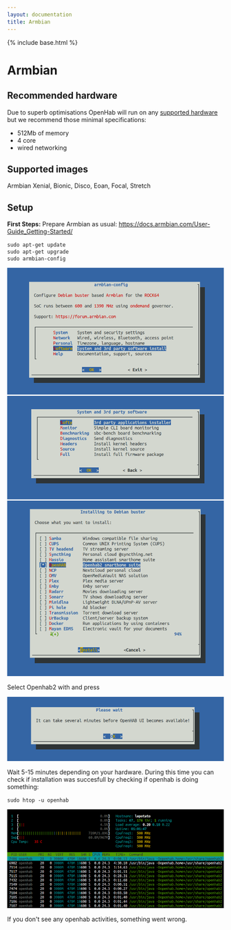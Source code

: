 ```yaml
---
layout: documentation
title: Armbian
---
```


{% include base.html %}

# Armbian

## Recommended hardware

Due to superb optimisations OpenHab will run on any [supported hardware](https://www.armbian.com/download/?device_support=Supported) but we recommend those minimal specifications:
- 512Mb of memory
- 4 core 
- wired networking

## Supported images

Armbian Xenial, Bionic, Disco, Eoan, Focal, Stretch 

## Setup

**First Steps:**
Prepare Armbian as usual:
https://docs.armbian.com/User-Guide_Getting-Started/

```shell
sudo apt-get update
sudo apt-get upgrade
sudo armbian-config
```

![Armbian config](images/step1.png)
![System and 3rd party software](images/step2.png)
![Softy](images/step3.png)

Select Openhab2 with <SPACE> and press <ENTER>

![Openhab](images/step4.png)

Wait 5-15 minutes depending on your hardware. During this time you can check if installation was succesfull by checking if openhab is doing something:

```shell
sudo htop -u openhab
```

![Observe activities with htop](images/step5.png)

If you don't see any openhab activities, something went wrong.
